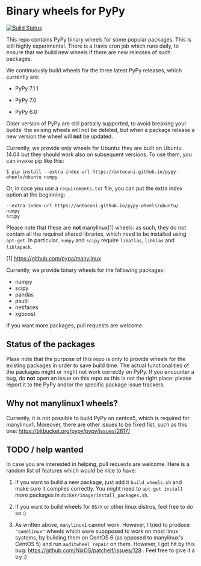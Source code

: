 # Binary wheels for PyPy

[![Build Status](https://travis-ci.org/antocuni/pypy-wheels.svg?branch=master)](https://travis-ci.org/antocuni/pypy-wheels)

This repo contains PyPy binary wheels for some popular packages. This is still
highly experimental. There is a travis cron job which runs daily, to ensure
that we build new wheels if there are new releases of such packages.

We continuously build wheels for the three latest PyPy releases, which
currently are:

  - PyPy 7.1.1

  - PyPy 7.0

  - PyPy 6.0

Older version of PyPy are still partially supported, to avoid breaking your
builds: the exising wheels will not be deleted, but when a package release a
new version the wheel will **not** be updated.

Currently, we provide only wheels for Ubuntu: they are built on Ubuntu 14.04
but they should work also on subsequent versions. To use them, you can invoke
pip like this:

```
$ pip install --extra-index-url https://antocuni.github.io/pypy-wheels/ubuntu numpy
```

Or, in case you use a `requirements.txt` file, you can put the extra index
option at the beginning:

```
--extra-index-url https://antocuni.github.io/pypy-wheels/ubuntu/
numpy
scipy
```

Please note that these are **not** manylinux[1] wheels: as such, they do not
contain all the required shared libraries, which need to be installed using
`apt-get`. In particular, `numpy` and `scipy` require `libatlas`, `libblas`
and `liblapack`.

[1] https://github.com/pypa/manylinux

Currently, we provide binary wheels for the following packages:

- numpy
- scipy
- pandas
- psutil
- netifaces
- xgboost

If you want more packages, pull requests are welcome.

## Status of the packages

Plase note that the purpose of this repo is only to provide wheels for the
existing packages in order to save build time. The actual functionalities of
the packages might or might not work correctly on PyPy. If you encounter a
bug, do **not** open an issue on this repo as this is not the right place:
please report it to the PyPy and/or the specific package issue trackers.

## Why not manylinux1 wheels?

Currently, it is not possible to build PyPy on centos5, which is required for
manylinux1. Moreover, there are other issues to be fixed fist, such as this
one: https://bitbucket.org/pypy/pypy/issues/2617/

## TODO / help wanted

In case you are interested in helping, pull requests are welcome. Here is a
random list of features which would be nice to have:
   
1. If you want to build a new package, just add it `build_wheels.sh` and make
   sure it compiles correctly. You might need to `apt-get install` more
   packages in `docker/image/install_packages.sh`.
   
2. If you want to build wheels for `OS/X` or other linux distros, feel free to
   do so :)
   
3. As written above, `manylinux1` cannot work. However, I tried to produce
   `"somelinux"` wheels which were suppposed to work on most linux systems, by
   building them on CentOS 6 (as opposed to manylinux's CentOS 5) and run
   `auditwheel repair` on them. However, I got hit by this bug:
   https://github.com/NixOS/patchelf/issues/128 . Feel free to give it a try
   :)
